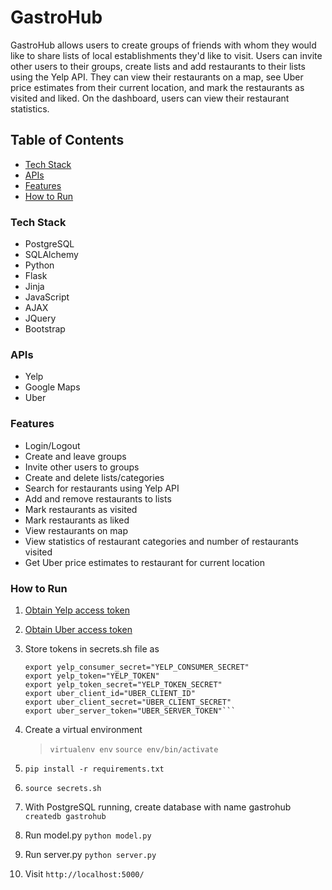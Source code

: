 # GastroHub

GastroHub allows users to create groups of friends with whom they would like to share lists of local establishments they'd like to visit. Users can invite other users to their groups, create lists and add restaurants to their lists using the Yelp API. They can view their restaurants on a map, see Uber price estimates from their current location, and mark the restaurants as visited and liked. On the dashboard, users can view their restaurant statistics.

## Table of Contents
  * [Tech Stack](#tech-stack)
  * [APIs](#apis)
  * [Features](#features)
  * [How to Run](#how-to-run)

### Tech Stack <a id="tech-stack"></a>

* PostgreSQL
* SQLAlchemy
* Python
* Flask
* Jinja
* JavaScript
* AJAX
* JQuery
* Bootstrap

### APIs <a id="apis"></a>

* Yelp
* Google Maps
* Uber

### Features <a id="features"></a>

* Login/Logout
* Create and leave groups
* Invite other users to groups
* Create and delete lists/categories
* Search for restaurants using Yelp API
* Add and remove restaurants to lists
* Mark restaurants as visited
* Mark restaurants as liked
* View restaurants on map
* View statistics of restaurant categories and number of restaurants visited
* Get Uber price estimates to restaurant for current location

### How to Run <a id="how-to-run"></a>

1. [Obtain Yelp access token](https://www.yelp.com/developers/manage_api_keys)
2. [Obtain Uber access token](https://developer.uber.com/docs/getting-started)
3. Store tokens in secrets.sh file as 
    ```export yelp_consumer_key="YELP_CONSUMER_KEY"
    export yelp_consumer_secret="YELP_CONSUMER_SECRET"
    export yelp_token="YELP_TOKEN"
    export yelp_token_secret="YELP_TOKEN_SECRET"
    export uber_client_id="UBER_CLIENT_ID"
    export uber_client_secret="UBER_CLIENT_SECRET"
    export uber_server_token="UBER_SERVER_TOKEN"```

4. Create a virtual environment
    >`virtualenv env`
    >`source env/bin/activate`

5. `pip install -r requirements.txt`

6. `source secrets.sh`

7. With PostgreSQL running, create database with name gastrohub
    `createdb gastrohub`

8. Run model.py
    `python model.py`

9. Run server.py
    `python server.py`

10. Visit `http://localhost:5000/`



